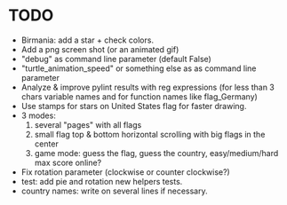 # TODO
* Birmania: add a star + check colors.
* Add a png screen shot (or an animated gif)
* "debug" as command line parameter (default False)
* "turtle_animation_speed" or something else as as command line parameter
* Analyze & improve pylint results with reg expressions (for less than 3
  chars variable names and for function names like flag_Germany)
* Use stamps for stars on United States flag for faster drawing.
* 3 modes:
  1) several "pages" with all flags
  2) small flag top & bottom horizontal scrolling with big flags in the center
  3) game mode: guess the flag, guess the country, easy/medium/hard
                max score online?
* Fix rotation parameter (clockwise or counter clockwise?)
* test: add pie and rotation new helpers tests.
* country names: write on several lines if necessary.


